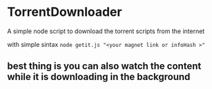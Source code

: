 # TorrentDownloader
A simple node script to download the torrent scripts from the internet

with simple sintax 
`node getit.js "<your magnet link or infoHash >"`

## best thing is you can also watch the content while it is downloading in the background
